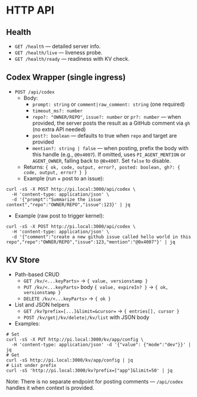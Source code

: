 # HTTP API

## Health
- `GET /health` — detailed server info.
- `GET /health/live` — liveness probe.
- `GET /health/ready` — readiness with KV check.

## Codex Wrapper (single ingress)
- `POST /api/codex`
  - Body:
    - `prompt: string` or `comment|raw_comment: string` (one required)
    - `timeout_ms?: number`
    - `repo?: "OWNER/REPO"`, `issue?: number` or `pr?: number` — when provided, the server posts the result as a GitHub comment via `gh` (no extra API needed)
    - `post?: boolean` — defaults to true when `repo` and target are provided
    - `mention?: string | false` — when posting, prefix the body with this handle (e.g., `@0x4007`). If omitted, uses `PI_AGENT_MENTION` or `AGENT_OWNER`, falling back to `@0x4007`. Set `false` to disable.
  - Returns: `{ ok, code, output, error?, posted: boolean, gh?: { code, output, error? } }`
  - Example (run + post to an issue):
```
curl -sS -X POST http://pi.local:3000/api/codex \
  -H 'content-type: application/json' \
  -d '{"prompt":"Summarize the issue context","repo":"OWNER/REPO","issue":123}' | jq
```
  - Example (raw post to trigger kernel):
```
curl -sS -X POST http://pi.local:3000/api/codex \
  -H 'content-type: application/json' \
  -d '{"comment":"create a new github issue called hello world in this repo","repo":"OWNER/REPO","issue":123,"mention":"@0x4007"}' | jq
```

## KV Store
- Path-based CRUD
  - `GET /kv/<...keyParts>` → `{ value, versionstamp }`
  - `PUT /kv/<...keyParts>` body `{ value, expireIn? }` → `{ ok, versionstamp }`
  - `DELETE /kv/<...keyParts>` → `{ ok }`
- List and JSON helpers
  - `GET /kv?prefix=[...]&limit=&cursor=` → `{ entries[], cursor }`
  - `POST /kv/get|/kv/delete|/kv/list` with JSON body
- Examples:
```
# Set
curl -sS -X PUT http://pi.local:3000/kv/app/config \
  -H 'content-type: application/json' -d '{"value": {"mode":"dev"}}' | jq
# Get
curl -sS http://pi.local:3000/kv/app/config | jq
# List under prefix
curl -sS 'http://pi.local:3000/kv?prefix=["app"]&limit=50' | jq
```

Note: There is no separate endpoint for posting comments — `/api/codex` handles it when context is provided.
